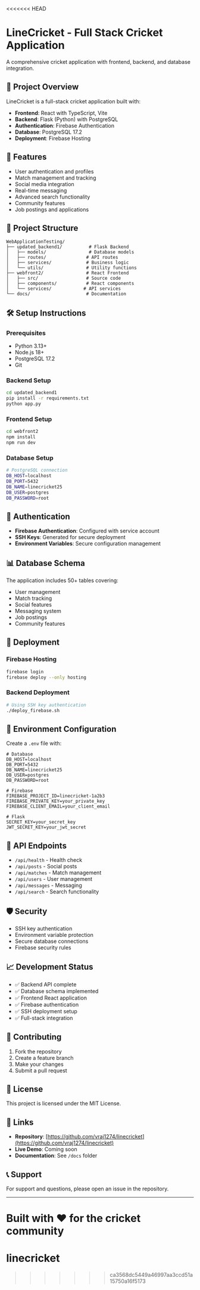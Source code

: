 <<<<<<< HEAD
# LineCricket - Full Stack Cricket Application

A comprehensive cricket application with frontend, backend, and database integration.

## 🏏 Project Overview

LineCricket is a full-stack cricket application built with:
- **Frontend**: React with TypeScript, Vite
- **Backend**: Flask (Python) with PostgreSQL
- **Authentication**: Firebase Authentication
- **Database**: PostgreSQL 17.2
- **Deployment**: Firebase Hosting

## 🚀 Features

- User authentication and profiles
- Match management and tracking
- Social media integration
- Real-time messaging
- Advanced search functionality
- Community features
- Job postings and applications

## 📁 Project Structure

```
WebApplicationTesting/
├── updated_backend1/          # Flask Backend
│   ├── models/                # Database models
│   ├── routes/               # API routes
│   ├── services/             # Business logic
│   └── utils/                # Utility functions
├── webfront2/                # React Frontend
│   ├── src/                  # Source code
│   ├── components/           # React components
│   └── services/            # API services
└── docs/                     # Documentation
```

## 🛠️ Setup Instructions

### Prerequisites
- Python 3.13+
- Node.js 18+
- PostgreSQL 17.2
- Git

### Backend Setup
```bash
cd updated_backend1
pip install -r requirements.txt
python app.py
```

### Frontend Setup
```bash
cd webfront2
npm install
npm run dev
```

### Database Setup
```bash
# PostgreSQL connection
DB_HOST=localhost
DB_PORT=5432
DB_NAME=linecricket25
DB_USER=postgres
DB_PASSWORD=root
```

## 🔐 Authentication

- **Firebase Authentication**: Configured with service account
- **SSH Keys**: Generated for secure deployment
- **Environment Variables**: Secure configuration management

## 📊 Database Schema

The application includes 50+ tables covering:
- User management
- Match tracking
- Social features
- Messaging system
- Job postings
- Community features

## 🚀 Deployment

### Firebase Hosting
```bash
firebase login
firebase deploy --only hosting
```

### Backend Deployment
```bash
# Using SSH key authentication
./deploy_firebase.sh
```

## 🔧 Environment Configuration

Create a `.env` file with:
```env
# Database
DB_HOST=localhost
DB_PORT=5432
DB_NAME=linecricket25
DB_USER=postgres
DB_PASSWORD=root

# Firebase
FIREBASE_PROJECT_ID=linecricket-1a2b3
FIREBASE_PRIVATE_KEY=your_private_key
FIREBASE_CLIENT_EMAIL=your_client_email

# Flask
SECRET_KEY=your_secret_key
JWT_SECRET_KEY=your_jwt_secret
```

## 📱 API Endpoints

- `/api/health` - Health check
- `/api/posts` - Social posts
- `/api/matches` - Match management
- `/api/users` - User management
- `/api/messages` - Messaging
- `/api/search` - Search functionality

## 🛡️ Security

- SSH key authentication
- Environment variable protection
- Secure database connections
- Firebase security rules

## 📈 Development Status

- ✅ Backend API complete
- ✅ Database schema implemented
- ✅ Frontend React application
- ✅ Firebase authentication
- ✅ SSH deployment setup
- ✅ Full-stack integration

## 🤝 Contributing

1. Fork the repository
2. Create a feature branch
3. Make your changes
4. Submit a pull request

## 📄 License

This project is licensed under the MIT License.

## 🔗 Links

- **Repository**: [https://github.com/vraj1274/linecricket](https://github.com/vraj1274/linecricket)
- **Live Demo**: Coming soon
- **Documentation**: See `/docs` folder

## 📞 Support

For support and questions, please open an issue in the repository.

---

**Built with ❤️ for the cricket community**
=======
# linecricket
>>>>>>> ca3568dc5449a46997aa3ccd51a15750a16f5173
